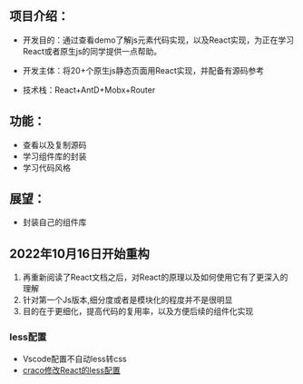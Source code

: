 ## 项目介绍：
- 开发目的：通过查看demo了解js元素代码实现，以及React实现，为正在学习React或者原生js的同学提供一点帮助。

- 开发主体：将20+个原生js静态页面用React实现，并配备有源码参考

- 技术栈：React+AntD+Mobx+Router

## 功能：
- 查看以及复制源码
- 学习组件库的封装
- 学习代码风格

## 展望：

- 封装自己的组件库

## 2022年10月16日开始重构
1.  再重新阅读了React文档之后，对React的原理以及如何使用它有了更深入的理解
2.  针对第一个Js版本,细分度或者是模块化的程度并不是很明显
3.  目的在于更细化，提高代码的复用率，以及方便后续的组件化实现

### less配置
- Vscode配置不自动less转css
- [craco修改React的less配置](https://blog.csdn.net/HL477/article/details/122570061)

### 
